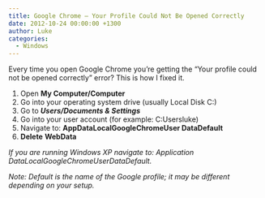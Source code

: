 ```yaml
---
title: Google Chrome – Your Profile Could Not Be Opened Correctly
date: 2012-10-24 00:00:00 +1300
author: Luke
categories:
  - Windows
---
```

Every time you open Google Chrome you’re getting the “Your profile could not be opened correctly” error? This is how I fixed it.

  1. Open **My Computer/Computer**
  2. Go into your operating system drive (usually Local Disk C:)
  3. Go to _**Users/Documents & Settings**_
  4. Go into your user account (for example: C:Usersluke)
  5. Navigate to: **AppDataLocalGoogleChromeUser DataDefault**
  6. **Delete** **WebData**

_If you are running Windows XP navigate to: Application DataLocalGoogleChromeUserDataDefault._

_Note: Default is the name of the Google profile; it may be different depending on your setup._
